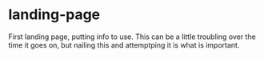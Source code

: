 # landing-page
First landing page, putting info to use. This can be a little troubling over the time it goes on, but nailing this and attemptping it is what is important.
